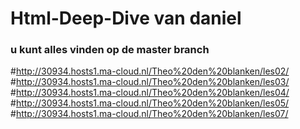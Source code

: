 # Html-Deep-Dive van daniel
### u kunt alles vinden op de master branch
#http://30934.hosts1.ma-cloud.nl/Theo%20den%20blanken/les02/
#http://30934.hosts1.ma-cloud.nl/Theo%20den%20blanken/les03/
#http://30934.hosts1.ma-cloud.nl/Theo%20den%20blanken/les04/
#http://30934.hosts1.ma-cloud.nl/Theo%20den%20blanken/les05/
#http://30934.hosts1.ma-cloud.nl/Theo%20den%20blanken/les07/
